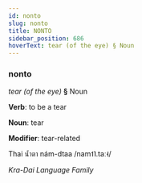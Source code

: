 ```yaml
---
id: nonto
slug: nonto
title: NONTO
sidebar_position: 686
hoverText: tear (of the eye) § Noun
---
```


### nonto

*tear (of the eye)* **§** Noun

**Verb**: to be a tear

**Noun**: tear

**Modifier**: tear-related

Thai น้ำตา nám-dtaa /nam˦˥.taː˧/

*Kra-Dai Language Family*